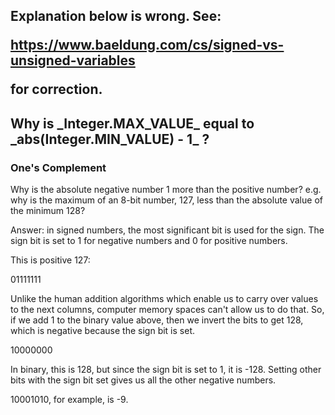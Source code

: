 <h2>Explanation below is wrong. See:

https://www.baeldung.com/cs/signed-vs-unsigned-variables

for correction.</h2>

<h2>Why is _Integer.MAX_VALUE_ equal to _abs(Integer.MIN_VALUE) - 1_ ?</h2>

<h3>One's Complement</h3>

Why is the absolute negative number 1 more than the positive number? e.g. why is the maximum of an 8-bit number, 127, less than the absolute value of the minimum 128?

Answer: in signed numbers, the most significant bit is used for the sign. The sign bit is set to 1 for negative numbers and 0 for positive numbers.

This is positive 127:

01111111

Unlike the human addition algorithms which enable us to carry over values to the next columns, computer memory spaces can't allow us to do that. So, if we add 1 to the binary value above, then we invert the bits to get 128, which is negative because the sign
bit is set.

10000000

In binary, this is 128, but since the sign bit is set to 1, it is -128. Setting other bits with the sign bit set gives us all the other negative numbers.

10001010, for example, is -9.
